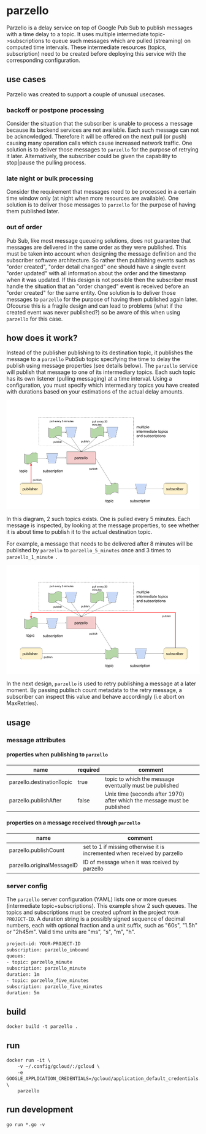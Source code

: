 # parzello

Parzello is a delay service on top of Google Pub Sub to publish messages with a time delay to a topic.
It uses multiple intermediate topic->subscriptions to queue such messages which are pulled (streaming) on computed time intervals.
These intermediate resources (topics, subscription) need to be created before deploying this service with the corresponding configuration.

## use cases

Parzello was created to support a couple of unusual usecases.

### backoff or postpone processing

Consider the situation that the subscriber is unable to process a message because its backend services are not available.
Each such message can not be acknowledged.
Therefore it will be offered on the next pull (or push) causing many operation calls which cause increased network traffic.
One solution is to deliver those messages to `parzello` for the purpose of retrying it later.
Alternatively, the subscriber could be given the capability to stop|pause the pulling process.

### late night or bulk processing

Consider the requirement that messages need to be processed in a certain time window only (at night when more resources are available).
One solution is to deliver those messages to `parzello` for the purpose of having them published later.

### out of order

Pub Sub, like most message queueing solutions, does not guarantee that messages are delivered in the same order as they were published. This must be taken into account when designing the message definition and the subscriber software architecture. So rather then publishing events such as "order created", "order detail changed" one should have a single event "order updated" with all information about the order and the timestamp when it was updated.
If this design is not possible then the subscriber must handle the situation that an "order changed" event is received before an "order created" for the same entity.
One solution is to deliver those messages to `parzello` for the purpose of having them published again later.
Ofcourse this is a fragile design and can lead to problems (what if the created event was never published?) so be aware of this when using `parzello` for this case.

## how does it work?

Instead of the publisher publishing to its destination topic, it publishes the message to a `parzello` PubSub topic specifying the time to delay the publish using message properties (see details below).
The `parzello` service will publish that message to one of its intermediary topics. 
Each such topic has its own listener (pulling messaging) at a time interval.
Using a configuration, you must specify which intermediary topics you have created with durations based on your estimations of the actual delay amounts.

![](./doc/parzello_delay.png)

In this diagram, 2 such topics exists. One is pulled every 5 minutes. 
Each message is inspected, by looking at the message properties, to see whether it is about time to publish it to the actual destination topic.

For example, a message that needs to be delivered after 8 minutes will be published by `parzello` to `parzello_5_minutes` once and 3 times to `parzello_1_minute `.

![](./doc/parzello_delay_retry.png)

In the next design, `parzello` is used to retry publishing a message at a later moment.
By passing publisch count metadata to the retry message, a subscriber can inspect this value and behave accordingly (i.e abort on MaxRetries).


## usage

### message attributes

#### properties when publishing to `parzello`

|name                       |required   |comment
|---------------------------|-----------|--------
|parzello.destinationTopic  |true       |topic to which the message eventually must be published
|parzello.publishAfter      |false      |Unix time (seconds after 1970) after which the message must be published


#### properties on a message received through `parzello`

|name                       |comment
|---------------------------|-------
|parzello.publishCount      |set to 1 if missing otherwise it is incremented when received by parzello
|parzello.originalMessageID |ID of message when it was rceived by parzello


### server config

The `parzello` server configuration (YAML) lists one or more queues (intermediate topic+subscriptions).
This example show 2 such queues. 
The topics and subscriptions must be created upfront in the project `YOUR-PROJECT-ID`.
A duration string is a possibly signed sequence of decimal numbers, each with optional fraction and a unit suffix, such as "60s", "1.5h" or "2h45m". Valid time units are "ms", "s", "m", "h".

    project-id: YOUR-PROJECT-ID
    subscription: parzello_inbound
    queues:
    - topic: parzello_minute
    subscription: parzello_minute
    duration: 1m
    - topic: parzello_five_minutes
    subscription: parzello_five_minutes
    duration: 5m

## build

    docker build -t parzello .

## run

    docker run -it \
        -v ~/.config/gcloud/:/gcloud \
        -e GOOGLE_APPLICATION_CREDENTIALS=/gcloud/application_default_credentials.json \
        parzello

## run development

    go run *.go -v

